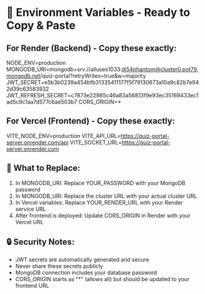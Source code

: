 # 🔧 Environment Variables - Ready to Copy & Paste

## For Render (Backend) - Copy these exactly:

NODE_ENV=production
MONGODB_URI=mongodb+srv://alluses1033:dj54phantom@cluster0.pot79.mongodb.net/quiz-portal?retryWrites=true&w=majority
JWT_SECRET=e5b3b0239a454bfb31335411177f5f79130673a10a9c82b7e942d39c63583932
JWT_REFRESH_SECRET=c7873e22985c46a83a56813f9e93ec35169433ec1ad5c9c1aa7d577c6ae503b7
CORS_ORIGIN=*

## For Vercel (Frontend) - Copy these exactly:

VITE_NODE_ENV=production
VITE_API_URL=https://quiz-portal-server.onrender.com/api
VITE_SOCKET_URL=https://quiz-portal-server.onrender.com

## 📝 What to Replace:

1. In MONGODB_URI: Replace YOUR_PASSWORD with your MongoDB password
2. In MONGODB_URI: Replace the cluster URL with your actual cluster URL
3. In Vercel variables: Replace YOUR_RENDER_URL with your Render service URL
4. After frontend is deployed: Update CORS_ORIGIN in Render with your Vercel URL

## 🔒 Security Notes:

- JWT secrets are automatically generated and secure
- Never share these secrets publicly
- MongoDB connection includes your database password
- CORS_ORIGIN starts as "*" (allows all) but should be updated to your frontend URL
